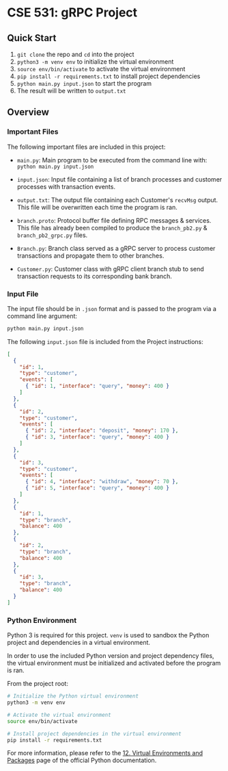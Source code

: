 <h1>CSE 531: gRPC Project</h1>



## Quick Start

1. `git clone` the repo and `cd` into the project
2. `python3 -m venv env` to initialize the virtual environment
3. `source env/bin/activate` to activate the virtual environment
4. `pip install -r requirements.txt` to install project dependencies
5. `python main.py input.json` to start the program
6. The result will be written to `output.txt`

## Overview

### Important Files

The following important files are included in this project:

* `main.py`: Main program to be executed from the command line with: `python main.py input.json`

* `input.json`: Input file containing a list of branch processes and customer processes with transaction events.

* `output.txt`: The output file containing each Customer's `recvMsg` output. This file will be overwritten each time the program is ran.

* `branch.proto`: Protocol buffer file defining RPC messages & services. This file has already been compiled to produce the `branch_pb2.py` & `branch_pb2_grpc.py` files.

* `Branch.py`: Branch class served as a gRPC server to process customer transactions and propagate them to other branches.

* `Customer.py`: Customer class with gRPC client branch stub to send transaction requests to its corresponding bank branch.

### Input File

The input file should be in `.json` format and is passed to the program via a command line argument:

```sh
python main.py input.json
```

The following `input.json` file is included from the Project instructions:

```json
[
  {
    "id": 1,
    "type": "customer",
    "events": [
      { "id": 1, "interface": "query", "money": 400 }
    ]
  },
  {
    "id": 2,
    "type": "customer",
    "events": [
      { "id": 2, "interface": "deposit", "money": 170 },
      { "id": 3, "interface": "query", "money": 400 }
    ]
  },
  {
    "id": 3,
    "type": "customer",
    "events": [
      { "id": 4, "interface": "withdraw", "money": 70 },
      { "id": 5, "interface": "query", "money": 400 }
    ]
  },
  {
    "id": 1,
    "type": "branch",
    "balance": 400
  },
  {
    "id": 2,
    "type": "branch",
    "balance": 400
  },
  {
    "id": 3,
    "type": "branch",
    "balance": 400
  }
]

```

### Python Environment

Python 3 is required for this project. `venv` is used to sandbox the Python project and dependencies in a virtual environment.

In order to use the included Python version and project dependency files, the virtual environment must be initialized and activated before the program is ran.

From the project root:

```sh
# Initialize the Python virtual environment
python3 -m venv env

# Activate the virtual environment
source env/bin/activate

# Install project dependencies in the virtual environment
pip install -r requirements.txt
```

For more information, please refer to the [12. Virtual Environments and Packages](https://docs.python.org/3/tutorial/venv.html) page of the official Python documentation.